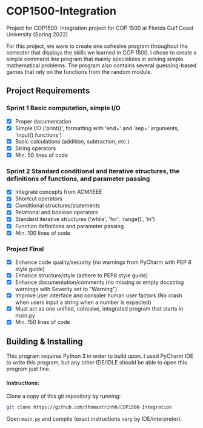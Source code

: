 # COP1500-Integration
Project for COP1500.
Integration project for COP 1500 at Florida Gulf Coast University (Spring 2022)

For this project, we were to create one cohesive program throughout the semester that displays the skills we learned in COP 1500.
I chose to create a simple command line program that mainly specializes in solving simple mathematical problems.
The program also contains several guessing-based games that rely on the functions from the random module. 

## Project Requirements

### Sprint 1 Basic computation, simple I/O
- [x] Proper documentation
- [x] Simple I/O ('print()', formatting with 'end=' and 'sep=' arguments, 'input() functions')
- [x] Basic calculations (addition, subtraction, etc.)
- [x] String operators
- [x] Min. 50 lines of code

### Sprint 2 Standard conditional and iterative structures, the definitions of functions, and parameter passing
- [x] Integrate concepts from ACM/IEEE
- [x] Shortcut operators
- [x] Conditional structures/statements
- [x] Relational and boolean operators
- [x] Standard iterative structures ('while', 'for', 'range()', 'in')
- [x] Function definitions and parameter passing
- [x] Min. 100 lines of code

### Project Final
- [x] Enhance code quality/security (no warnings from PyCharm with PEP 8 style guide)
- [x] Enhance structure/style (adhere to PEP8 style guide)
- [x] Enhance documentation/comments (no missing or empty docstring warnings with Severity set to "Warning")
- [x] Improve user interface and consider human user factors (No crash when users input a string when a number is expected)
- [x] Must act as one unified, cohesive, integrated program that starts in main.py
- [x] Min. 150 lines of code

## Building & Installing
This program requires Python 3 in order to build upon. I used PyCharm IDE to write this program, but any other IDE/IDLE should be able to open this program just fine.

#### Instructions:

Clone a copy of this git repository by running:

```bash
git clone https://github.com/thomastrinhh/COP1500-Integration
```

Open `main.py` and compile (exact instructions vary by IDE/interpreter).
